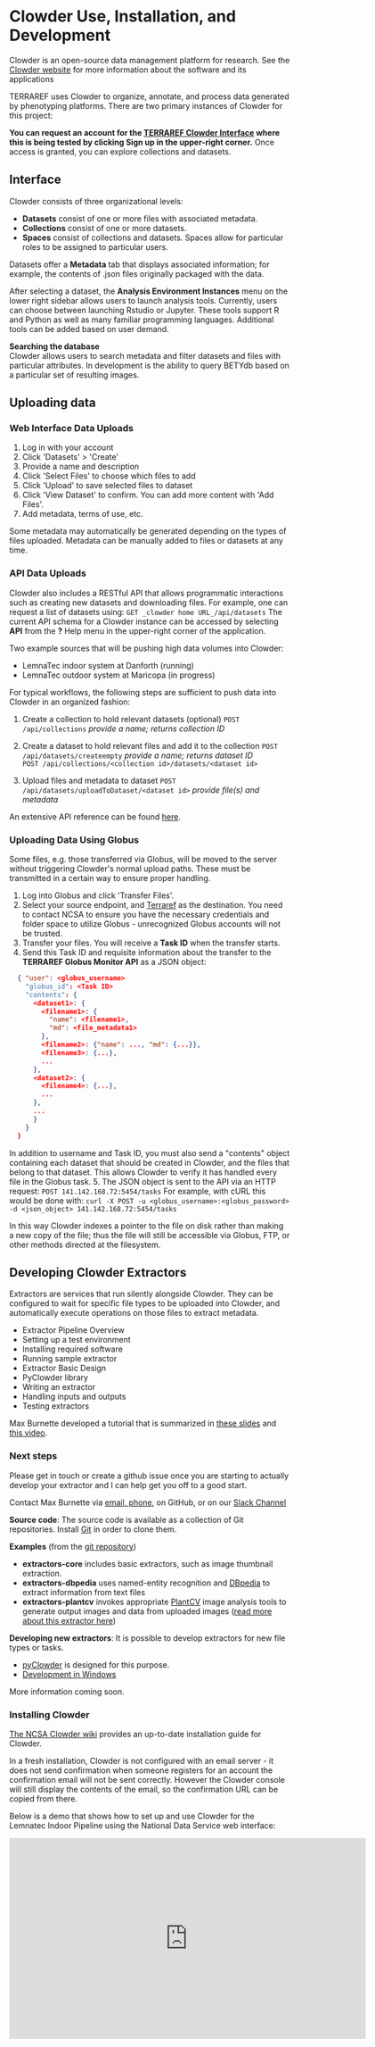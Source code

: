 # Clowder Use, Installation, and Development
Clowder is an open-source data management platform for research. See the [Clowder website](https://clowder.ncsa.illinois.edu/) for more information about the software and its applications

TERRAREF uses Clowder to organize, annotate, and process  data generated by phenotyping platforms. There are two primary instances of Clowder for this project:

**You can request an account for the [TERRAREF Clowder Interface](http://terraref.ncsa.illinois.edu/clowder/) where this is being tested by clicking **Sign up** in the upper-right corner.** Once access is granted, you can explore collections and datasets. 

## Interface

Clowder consists of three organizational levels:
* **Datasets** consist of one or more files with associated metadata.
* **Collections** consist of one or more datasets.
* **Spaces** consist of collections and datasets. Spaces allow for particular roles to be assigned to particular users.
 
Datasets offer a **Metadata** tab that displays associated information; for example, the contents of .json files originally packaged with the data.  

After selecting a dataset, the **Analysis Environment Instances** menu on the lower right sidebar allows users to launch analysis tools. Currently, users can choose between launching Rstudio or Jupyter. These tools support R and Python as well as many familiar programming languages.  Additional tools can be added based on user demand. 

**Searching the database**  
Clowder allows users to search metadata and filter datasets and files with particular attributes. In development is the ability to query BETYdb based on a particular set of resulting images.

## Uploading data

### Web Interface Data Uploads

1. Log in with your account
2. Click 'Datasets' > 'Create'
3. Provide a name and description
4. Click 'Select Files' to choose which files to add
5. Click 'Upload' to save selected files to dataset
6. Click 'View Dataset' to confirm. You can add more content with 'Add Files'.
7. Add metadata, terms of use, etc. 

Some metadata may automatically be generated depending on the types of files uploaded. Metadata can be manually added to files or datasets at any time.
  
### API Data Uploads

Clowder also includes a RESTful API that allows programmatic interactions such as creating new datasets and downloading files. For example, one can request a list of datasets using:
    ```GET _clowder home URL_/api/datasets```
The current API schema for a Clowder instance can be accessed by selecting **API** from the **?** Help menu in the upper-right corner of the application.

Two example sources that will be pushing high data volumes into Clowder:
* LemnaTec indoor system at Danforth (running)
* LemnaTec outdoor system at Maricopa (in progress)

For typical workflows, the following steps are sufficient to push data into Clowder in an organized fashion:

1. Create a collection to hold relevant datasets (optional)
    ```POST /api/collections``` _provide a name; returns collection ID_  
    
2. Create a dataset to hold relevant files and add it to the collection
    ```POST /api/datasets/createempty``` _provide a name; returns dataset ID_  
    ```POST /api/collections/<collection id>/datasets/<dataset id>```  
    
3. Upload files and metadata to dataset
    ```POST /api/datasets/uploadToDataset/<dataset id>``` _provide file(s) and metadata_  

An extensive API reference can be found [here](https://terraref.ncsa.illinois.edu/clowder/assets/docs/api/index.html).

### Uploading Data Using Globus

Some files, e.g. those transferred via Globus, will be moved to the server without triggering Clowder's normal upload paths. These must be transmitted in a certain way to ensure proper handling.

1. Log into Globus and click 'Transfer Files'.
2. Select your source endpoint, and [Terraref](https://www.globus.org/app/endpoints/c50eec62-ea1a-11e5-97d6-22000b9da45e/overview) as the destination. You need to contact NCSA to ensure you have the necessary credentials and folder space to utilize Globus - unrecognized Globus accounts will not be trusted.
3. Transfer your files. You will receive a **Task ID** when the transfer starts.
4. Send this Task ID and requisite information about the transfer to the **TERRAREF Globus Monitor API** as a JSON object:
  ```json
    { "user": <globus_username>
      "globus_id": <Task ID>
      "contents": {
        <dataset1>: {
          <filename1>: {
            "name": <filename1>,
            "md": <file_metadata1>
          },
          <filename2>: {"name": ..., "md": {...}},
          <filename3>: {...},
          ...
        },
        <dataset2>: {
          <filename4>: {...},
          ...
        },
        ...
        }
      }
    }
  ```
  In addition to username and Task ID, you must also send a "contents" object containing each dataset that should be created in Clowder, and the files that belong to that dataset. This allows Clowder to verify it has handled every file in the Globus task.
5. The JSON object is sent to the API via an HTTP request:
 ```POST 141.142.168.72:5454/tasks```
 For example, with cURL this would be done with:
 ```curl -X POST -u <globus_username>:<globus_password> -d <json_object> 141.142.168.72:5454/tasks```

In this way Clowder indexes a pointer to the file on disk rather than making a new copy of the file; thus the file will still be accessible via Globus, FTP, or other methods directed at the filesystem.


## Developing Clowder Extractors

Extractors are services that run silently alongside Clowder. They can be configured to wait for specific file types to be uploaded into Clowder, and automatically execute operations on those files to extract metadata. 

* Extractor Pipeline Overview
* Setting up a test environment
 * Installing required software
 * Running sample extractor
* Extractor Basic Design
 * PyClowder library
* Writing an extractor
 * Handling inputs and outputs
 * Testing extractors


Max Burnette developed a tutorial that is summarized in [these slides](https://onedrive.live.com/embed?cid=62A7CDC1353EF6B0&resid=62A7CDC1353EF6B0%211988&authkey=ALJbJ7PqsDaYAxU&em=2&wdAr=1.7777777777777777) and [this video](https://www.youtube.com/embed/lP3vqh6HLG4).

### Next steps

Please get in touch or create a github issue once you are starting to actually develop your extractor and I can help get you off to a good start.

Contact Max Burnette via [email, phone](http://www.ncsa.illinois.edu/assets/php/directory/contact.php?contact=mburnet2), on GitHub, or on our [Slack Channel](https://terra-ref.slack.com/)

**Source code**: The source code is available as a collection of Git repositories. Install [Git](https://git-scm.com/) in order to clone them.

**Examples** (from the [git repository](https://opensource.ncsa.illinois.edu/bitbucket/projects/CATS))  
* **extractors-core** includes basic extractors, such as image thumbnail extraction.
* **extractors-dbpedia** uses named-entity recognition and [DBpedia](http://wiki.dbpedia.org/) to extract information from text files
* **extractors-plantcv** invokes appropriate [PlantCV](http://plantcv.danforthcenter.org/) image analysis tools to generate output images and data from uploaded images ([read more about this extractor here](http://opensource.ncsa.illinois.edu/bitbucket/projects/CATS/repos/extractors-plantcv/browse))

**Developing new extractors**: It is possible to develop extractors for new file types or tasks. 
* [pyClowder](https://opensource.ncsa.illinois.edu/bitbucket/projects/CATS/repos/pyclowder/browse) is designed for this purpose.  
* [Development in Windows](https://opensource.ncsa.illinois.edu/confluence/display/CATS/Deploying+Windows+Extractors)  

More information coming soon.

### Installing Clowder

 [The NCSA Clowder wiki](https://opensource.ncsa.illinois.edu/confluence/display/CATS/Administrating+Clowder) provides an up-to-date installation guide for Clowder.

In a fresh installation, Clowder is not configured with an email server - it does not send confirmation  when someone registers for an account the confirmation email will not be sent correctly. However the Clowder console will still display the contents of the email, so the confirmation URL can be copied from there. 

Below is a demo that shows how to set up and use Clowder for the Lemnatec Indoor Pipeline using the National Data Service web interface:

<iframe width="640" height="360" src="https://www.youtube.com/embed/dCNYEl3ld0s?rel=0&amp;showinfo=0" frameborder="0" allowfullscreen></iframe>
